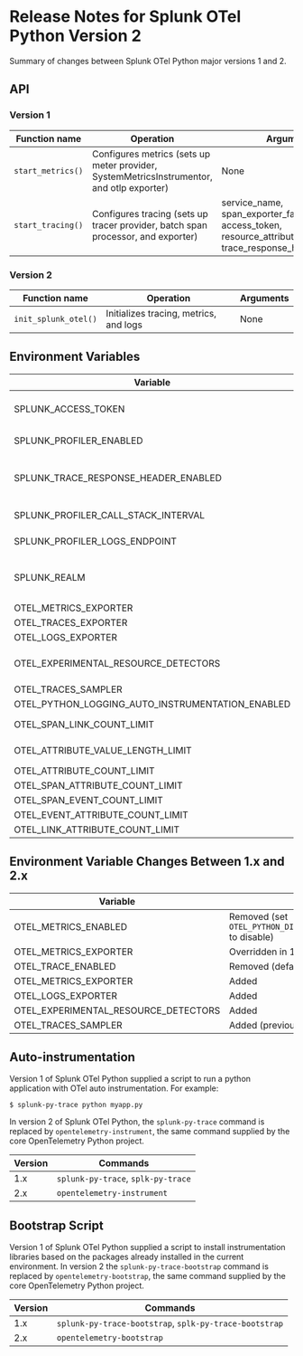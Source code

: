 # Release Notes for Splunk OTel Python Version 2

Summary of changes between Splunk OTel Python major versions 1 and 2.

## API

### Version 1

| Function name     | Operation                                                                                 | Arguments                                                                                               |
|-------------------|-------------------------------------------------------------------------------------------|---------------------------------------------------------------------------------------------------------|
| `start_metrics()` | Configures metrics (sets up meter provider, SystemMetricsInstrumentor, and otlp exporter) | None                                                                                                    |
| `start_tracing()` | Configures tracing (sets up tracer provider, batch span processor, and exporter)          | service_name, span_exporter_factories, access_token, resource_attributes, trace_response_header_enabled |

### Version 2

| Function name        | Operation                              | Arguments |
|----------------------|----------------------------------------|-----------|
| `init_splunk_otel()` | Initializes tracing, metrics, and logs | None      |

## Environment Variables

| Variable                                         | Default   | Description                                                                                                        |
|--------------------------------------------------|-----------|--------------------------------------------------------------------------------------------------------------------|
| SPLUNK_ACCESS_TOKEN                              |           | Adds token to requests to enable direct ingest (for skipping the collector)                                        |
| SPLUNK_PROFILER_ENABLED                          | false     | Causes the Splunk profiler to start polling at startup                                                             |
| SPLUNK_TRACE_RESPONSE_HEADER_ENABLED             | true      | Configures a ServerTimingReponsePropagator if true (injects tracecontext headers into HTTP responses) |
| SPLUNK_PROFILER_CALL_STACK_INTERVAL              | 1000      | Profiling poll interval in milliseconds                                                                            |
| SPLUNK_PROFILER_LOGS_ENDPOINT                    |           | OTel logging endpoint, only if profiling is enabled                                                                |
| SPLUNK_REALM                                     |           | Sets the metrics and traces endpoints by realm (e.g. us1) and sets the protocol to `http/protobuf`                 |
| OTEL_METRICS_EXPORTER                            | otlp      | Sets the metrics exporter                                                                                          |
| OTEL_TRACES_EXPORTER                             | otlp      | Sets the traces exporter                                                                                           |
| OTEL_LOGS_EXPORTER                               | otlp      | Sets the logs exporter                                                                                             |
| OTEL_EXPERIMENTAL_RESOURCE_DETECTORS             | host      | Causes a host resource detector to be configured to set telemetry attributes                                       |
| OTEL_TRACES_SAMPLER                              | always_on | Causes all traces to be exported                                                                                   |
| OTEL_PYTHON_LOGGING_AUTO_INSTRUMENTATION_ENABLED | true      | Causes logs to be exported                                                                                         |
| OTEL_SPAN_LINK_COUNT_LIMIT                       | 1000      | Sets the maximum allowed span link count                                                                           |
| OTEL_ATTRIBUTE_VALUE_LENGTH_LIMIT                | 12000     | Sets the maximum allowed attribute value size                                                                      |
| OTEL_ATTRIBUTE_COUNT_LIMIT                       | _empty_   |                                                                                                                    |
| OTEL_SPAN_ATTRIBUTE_COUNT_LIMIT                  | _empty_   |                                                                                                                    |
| OTEL_SPAN_EVENT_COUNT_LIMIT                      | _empty_   |                                                                                                                    |
| OTEL_EVENT_ATTRIBUTE_COUNT_LIMIT                 | _empty_   |                                                                                                                    |
| OTEL_LINK_ATTRIBUTE_COUNT_LIMIT                  | _empty_   |                                                                                                                    |

## Environment Variable Changes Between 1.x and 2.x

| Variable                             | Changes in 2.x                                                                  |
|--------------------------------------|---------------------------------------------------------------------------------|
| OTEL_METRICS_ENABLED                 | Removed (set `OTEL_PYTHON_DISABLED_INSTRUMENTATIONS=system_metrics` to disable) |
| OTEL_METRICS_EXPORTER                | Overridden in 1.x, configurable in 2.x                                          |
| OTEL_TRACE_ENABLED                   | Removed (defaulted to `true`)                                                   |
| OTEL_METRICS_EXPORTER                | Added                                                                           |
| OTEL_LOGS_EXPORTER                   | Added                                                                           |
| OTEL_EXPERIMENTAL_RESOURCE_DETECTORS | Added                                                                           |
| OTEL_TRACES_SAMPLER                  | Added (previously defaulted to `parentbased_always_on`)                         |

## Auto-instrumentation

Version 1 of Splunk OTel Python supplied a script to run a python application with OTel auto instrumentation. For
example:

`$ splunk-py-trace python myapp.py`

In version 2 of Splunk OTel Python, the `splunk-py-trace` command is replaced by `opentelemetry-instrument`, the same
command supplied by the core OpenTelemetry Python project.

| Version | Commands                           |
|---------|------------------------------------|
| 1.x     | `splunk-py-trace`, `splk-py-trace` |
| 2.x     | `opentelemetry-instrument`         |

## Bootstrap Script

Version 1 of Splunk OTel Python supplied a script to install instrumentation libraries based on the packages
already installed in the current environment. In version 2 the `splunk-py-trace-bootstrap` command is replaced by
`opentelemetry-bootstrap`, the same command supplied by the core OpenTelemetry Python project.

| Version | Commands                                               |
|---------|--------------------------------------------------------|
| 1.x     | `splunk-py-trace-bootstrap`, `splk-py-trace-bootstrap` |
| 2.x     | `opentelemetry-bootstrap`                              |

